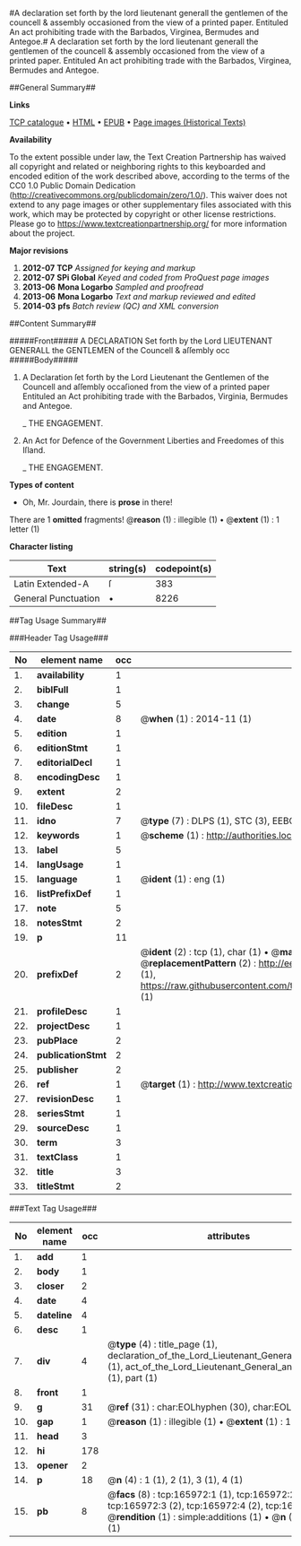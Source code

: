 #A declaration set forth by the lord lieutenant generall the gentlemen of the councell & assembly occasioned from the view of a printed paper. Entituled An act prohibiting trade with the Barbados, Virginea, Bermudes and Antegoe.#
A declaration set forth by the lord lieutenant generall the gentlemen of the councell & assembly occasioned from the view of a printed paper. Entituled An act prohibiting trade with the Barbados, Virginea, Bermudes and Antegoe.

##General Summary##

**Links**

[TCP catalogue](http://www.ota.ox.ac.uk/tcp/)  • 
[HTML](http://tei.it.ox.ac.uk/tcp/Texts-HTML/free/A82/A82258.html)  • 
[EPUB](http://tei.it.ox.ac.uk/tcp/Texts-EPUB/free/A82/A82258.epub) • 
[Page images (Historical Texts)](https://historicaltexts.jisc.ac.uk/eebo-99865236e)

**Availability**

To the extent possible under law, the Text Creation Partnership has waived all copyright and related or neighboring rights to this keyboarded and encoded edition of the work described above, according to the terms of the CC0 1.0 Public Domain Dedication (http://creativecommons.org/publicdomain/zero/1.0/). This waiver does not extend to any page images or other supplementary files associated with this work, which may be protected by copyright or other license restrictions. Please go to https://www.textcreationpartnership.org/ for more information about the project.

**Major revisions**

1. __2012-07__ __TCP__ *Assigned for keying and markup*
1. __2012-07__ __SPi Global__ *Keyed and coded from ProQuest page images*
1. __2013-06__ __Mona Logarbo__ *Sampled and proofread*
1. __2013-06__ __Mona Logarbo__ *Text and markup reviewed and edited*
1. __2014-03__ __pfs__ *Batch review (QC) and XML conversion*

##Content Summary##

#####Front#####
A DECLARATION Set forth by the Lord LIEUTENANT GENERALL the GENTLEMEN of the Councell & aſſembly occ
#####Body#####

1. A Declaration ſet forth by the Lord Lieutenant the Gentlemen of the Councell and aſſembly occaſioned from the view of a printed paper Entituled an Act prohibiting trade with the Barbados, Virginia, Bermudes and Antegoe.

    _ THE ENGAGEMENT.

1. An Act for Defence of the Government Liberties and Freedomes of this Iſland.

    _ THE ENGAGEMENT.

**Types of content**

  * Oh, Mr. Jourdain, there is **prose** in there!

There are 1 **omitted** fragments! 
 @__reason__ (1) : illegible (1)  •  @__extent__ (1) : 1 letter (1)

**Character listing**


|Text|string(s)|codepoint(s)|
|---|---|---|
|Latin Extended-A|ſ|383|
|General Punctuation|•|8226|

##Tag Usage Summary##

###Header Tag Usage###

|No|element name|occ|attributes|
|---|---|---|---|
|1.|__availability__|1||
|2.|__biblFull__|1||
|3.|__change__|5||
|4.|__date__|8| @__when__ (1) : 2014-11 (1)|
|5.|__edition__|1||
|6.|__editionStmt__|1||
|7.|__editorialDecl__|1||
|8.|__encodingDesc__|1||
|9.|__extent__|2||
|10.|__fileDesc__|1||
|11.|__idno__|7| @__type__ (7) : DLPS (1), STC (3), EEBO-CITATION (1), PROQUEST (1), VID (1)|
|12.|__keywords__|1| @__scheme__ (1) : http://authorities.loc.gov/ (1)|
|13.|__label__|5||
|14.|__langUsage__|1||
|15.|__language__|1| @__ident__ (1) : eng (1)|
|16.|__listPrefixDef__|1||
|17.|__note__|5||
|18.|__notesStmt__|2||
|19.|__p__|11||
|20.|__prefixDef__|2| @__ident__ (2) : tcp (1), char (1)  •  @__matchPattern__ (2) : ([0-9\-]+):([0-9IVX]+) (1), (.+) (1)  •  @__replacementPattern__ (2) : http://eebo.chadwyck.com/downloadtiff?vid=$1&page=$2 (1), https://raw.githubusercontent.com/textcreationpartnership/Texts/master/tcpchars.xml#$1 (1)|
|21.|__profileDesc__|1||
|22.|__projectDesc__|1||
|23.|__pubPlace__|2||
|24.|__publicationStmt__|2||
|25.|__publisher__|2||
|26.|__ref__|1| @__target__ (1) : http://www.textcreationpartnership.org/docs/. (1)|
|27.|__revisionDesc__|1||
|28.|__seriesStmt__|1||
|29.|__sourceDesc__|1||
|30.|__term__|3||
|31.|__textClass__|1||
|32.|__title__|3||
|33.|__titleStmt__|2||


###Text Tag Usage###

|No|element name|occ|attributes|
|---|---|---|---|
|1.|__add__|1||
|2.|__body__|1||
|3.|__closer__|2||
|4.|__date__|4||
|5.|__dateline__|4||
|6.|__desc__|1||
|7.|__div__|4| @__type__ (4) : title_page (1), declaration_of_the_Lord_Lieutenant_General_and_Council (1), act_of_the_Lord_Lieutenant_General_and_Council (1), part (1)|
|8.|__front__|1||
|9.|__g__|31| @__ref__ (31) : char:EOLhyphen (30), char:EOLunhyphen (1)|
|10.|__gap__|1| @__reason__ (1) : illegible (1)  •  @__extent__ (1) : 1 letter (1)|
|11.|__head__|3||
|12.|__hi__|178||
|13.|__opener__|2||
|14.|__p__|18| @__n__ (4) : 1 (1), 2 (1), 3 (1), 4 (1)|
|15.|__pb__|8| @__facs__ (8) : tcp:165972:1 (1), tcp:165972:2 (2), tcp:165972:3 (2), tcp:165972:4 (2), tcp:165972:5 (1)  •  @__rendition__ (1) : simple:additions (1)  •  @__n__ (2) : 6 (1), 7 (1)|
